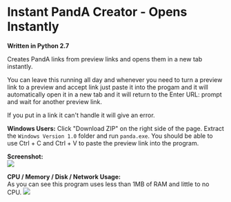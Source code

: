 # Instant PandA Creator - Opens Instantly

<strong>Written in Python 2.7</strong>

Creates PandA links from preview links and opens them in a new tab instantly.

You can leave this running all day and whenever you need to turn a preview link to a preview and accept link just paste it into the progam and it will automatically open it in a new tab and it will return to the Enter URL: prompt and wait for another preview link.

If you put in a link it can't handle it will give an error.

<strong>Windows Users:</strong> Click "Download ZIP" on the right side of the page. Extract the ```Windows Version 1.0``` folder and run ```panda.exe```. You should be able to use Ctrl + C and Ctrl + V to paste the preview link into the program.

<strong>Screenshot:</strong><br>
<img src= "http://tinyurl.com/shotvbtest">


<strong>CPU / Memory / Disk / Network Usage:</strong><br>
As you can see this program uses less than 1MB of RAM and little to no CPU.
<img src ="http://tinyurl.com/p68oehj">